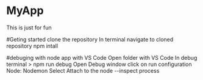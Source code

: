 # MyApp
This is just for fun

#Geting started
clone the repository
In terminal navigate to cloned repository
npm intall

#debuging with node app with VS Code
Open folder with VS Code
In debug terminal > npm run debug
Open Debug window click on run configuration Node: Nodemon
Select Attach to the node --inspect process